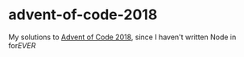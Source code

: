 # advent-of-code-2018
My solutions to [Advent of Code 2018](https://adventofcode.com/2018/), since I haven't written Node in for*EVER*
